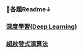 ### 🔵各題Readme↓
### [深度學習(Deep Learning)](https://github.com/lanac0911/deepLearning/blob/main/DL/readme.md)
### [超啟發式演算法](https://github.com/lanac0911/blob/main/Knapsack/readme.md)




